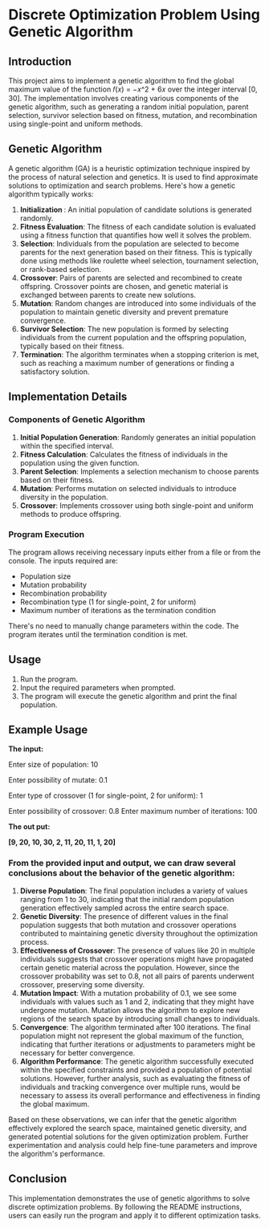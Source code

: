  # Discrete Optimization Problem Using Genetic Algorithm

## Introduction

This project aims to implement a genetic algorithm to find the global maximum value of the function 𝑓(𝑥) = −𝑥\^2 + 6𝑥 over the integer interval [0, 30]. The implementation involves creating various components of the genetic algorithm, such as generating a random initial population, parent selection, survivor selection based on fitness, mutation, and recombination using single-point and uniform methods.

## Genetic Algorithm

A genetic algorithm (GA) is a heuristic optimization technique inspired by the process of natural selection and genetics. It is used to find approximate solutions to optimization and search problems. Here's how a genetic algorithm typically works:

1. <b> Initialization </b>: An initial population of candidate solutions is generated randomly.
2. <b> Fitness Evaluation</b>: The fitness of each candidate solution is evaluated using a fitness function that quantifies how well it solves the problem.
3.  <b> Selection</b>: Individuals from the population are selected to become parents for the next generation based on their fitness. This is typically done using methods like roulette wheel selection, tournament selection, or rank-based selection.
4. <b> Crossover</b>: Pairs of parents are selected and recombined to create offspring. Crossover points are chosen, and genetic material is exchanged between parents to create new solutions.
5.  <b> Mutation</b>: Random changes are introduced into some individuals of the population to maintain genetic diversity and prevent premature convergence.
6. <b> Survivor Selection</b>: The new population is formed by selecting individuals from the current population and the offspring population, typically based on their fitness.
7. <b> Termination</b>: The algorithm terminates when a stopping criterion is met, such as reaching a maximum number of generations or finding a satisfactory solution.

## Implementation Details

### Components of Genetic Algorithm 

1.  **Initial Population Generation**: Randomly generates an initial population within the specified interval.
2.  **Fitness Calculation**: Calculates the fitness of individuals in the population using the given function.
3.  **Parent Selection**: Implements a selection mechanism to choose parents based on their fitness.
4.  **Mutation**: Performs mutation on selected individuals to introduce diversity in the population.
5.  **Crossover**: Implements crossover using both single-point and uniform methods to produce offspring.

### Program Execution

The program allows receiving necessary inputs either from a file or from the console. The inputs required are:

-   Population size
-   Mutation probability
-   Recombination probability
-   Recombination type (1 for single-point, 2 for uniform)
-   Maximum number of iterations as the termination condition

There's no need to manually change parameters within the code. The program iterates until the termination condition is met.

## Usage

1.  Run the program.
2.  Input the required parameters when prompted.
3.  The program will execute the genetic algorithm and print the final population.

## Example Usage

<b> The input: </b>

Enter size of population: 10

Enter possibility of mutate: 0.1

Enter type of crossover (1 for single-point, 2 for uniform): 1

Enter possibility of crossover: 0.8 Enter maximum number of iterations: 100

<b> The out put: </b>

**[9, 20, 10, 30, 2, 11, 20, 11, 1, 20]**


### From the provided input and output, we can draw several conclusions about the behavior of the genetic algorithm:

1.  **Diverse Population**: The final population includes a variety of values ranging from 1 to 30, indicating that the initial random population generation effectively sampled across the entire search space.
2.  **Genetic Diversity**: The presence of different values in the final population suggests that both mutation and crossover operations contributed to maintaining genetic diversity throughout the optimization process.
3.  **Effectiveness of Crossover**: The presence of values like 20 in multiple individuals suggests that crossover operations might have propagated certain genetic material across the population. However, since the crossover probability was set to 0.8, not all pairs of parents underwent crossover, preserving some diversity.
4.  **Mutation Impact**: With a mutation probability of 0.1, we see some individuals with values such as 1 and 2, indicating that they might have undergone mutation. Mutation allows the algorithm to explore new regions of the search space by introducing small changes to individuals.
5.  **Convergence**: The algorithm terminated after 100 iterations. The final population might not represent the global maximum of the function, indicating that further iterations or adjustments to parameters might be necessary for better convergence.
6.  **Algorithm Performance**: The genetic algorithm successfully executed within the specified constraints and provided a population of potential solutions. However, further analysis, such as evaluating the fitness of individuals and tracking convergence over multiple runs, would be necessary to assess its overall performance and effectiveness in finding the global maximum.

Based on these observations, we can infer that the genetic algorithm effectively explored the search space, maintained genetic diversity, and generated potential solutions for the given optimization problem. Further experimentation and analysis could help fine-tune parameters and improve the algorithm's performance.

## Conclusion

This implementation demonstrates the use of genetic algorithms to solve discrete optimization problems. By following the README instructions, users can easily run the program and apply it to different optimization tasks.
